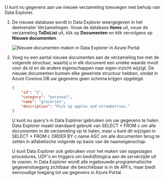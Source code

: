 U kunt nu gegevens aan uw nieuwe verzameling toevoegen met behulp van Data Explorer.

1. De nieuwe database wordt in Data Explorer weergegeven in het deelvenster Verzamelingen. Vouw de database **Items** uit, vouw de verzameling **ToDoList** uit, klik op **Documenten** en klik vervolgens op **Nieuwe documenten**. 

   ![Nieuwe documenten maken in Data Explorer in Azure Portal](./media/cosmosdb-create-sample-data/azure-cosmosdb-data-explorer-emulator-new-document.png)
  
2. Voeg nu een aantal nieuwe documenten aan de verzameling toe met de volgende structuur, waarbij u in elk document een unieke waarde invult voor de id en de andere eigenschappen naar eigen inzicht wijzigt. De nieuwe documenten kunnen elke gewenste structuur hebben, omdat in Azure Cosmos DB uw gegevens geen schema krijgen opgelegd.

     ```json
     {
         "id": "1",
         "category": "personal",
         "name": "groceries",
         "description": "Pick up apples and strawberries."
     }
     ```

     U kunt nu query's in Data Explorer gebruiken om uw gegevens te halen. Data Explorer maakt standaard gebruik van SELECT * FROM c om alle documenten in de verzameling op te halen, maar u kunt dit wijzigen in SELECT * FROM c ORDER BY c.name ASC om alle documenten terug te zetten in alfabetische volgorde op basis van de naameigenschap. 
 
     U kunt Data Explorer ook gebruiken voor het maken van opgeslagen procedures, UDF's en triggers om bedrijfslogica aan de serverzijde uit te voeren. In Data Explorer wordt alle ingebouwde programmatische gegevenstoegang zichtbaar die beschikbaar is in de API's, maar biedt eenvoudige toegang tot uw gegevens in Azure Portal.